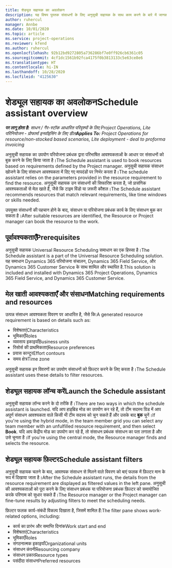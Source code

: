 ```yaml
---
title: शेड्यूल सहायक का अवलोकन
description: यह विषय पुस्तक संसाधनों के लिए अनुसूची सहायक के साथ काम करने के बारे में जानकारी प्रदान करता है।
author: ruhercul
manager: Annbe
ms.date: 10/01/2020
ms.topic: article
ms.service: project-operations
ms.reviewer: kfend
ms.author: ruhercul
ms.openlocfilehash: 92b12bd9272805a736286bf7e0ff926cb6361c05
ms.sourcegitcommit: 4cf1dc1561b92fca4175f0b3813133c5e63ce8e6
ms.translationtype: HT
ms.contentlocale: hi-IN
ms.lasthandoff: 10/28/2020
ms.locfileid: "4125630"
---
```

# <a name="schedule-assistant-overview"></a><span data-ttu-id="cdf63-103">शेड्यूल सहायक का अवलोकन</span><span class="sxs-lookup"><span data-stu-id="cdf63-103">Schedule assistant overview</span></span>

<span data-ttu-id="cdf63-104">_**पर लागू होता है:** साधन / गैर-स्टॉक आधारित परिदृश्यों के लिए Project Operations, Lite परिनियोजन - प्रोफार्मा इनवॉइसिंग के लिए डील_</span><span class="sxs-lookup"><span data-stu-id="cdf63-104">_**Applies To:** Project Operations for resource/non-stocked based scenarios, Lite deployment - deal to proforma invoicing_</span></span>

<span data-ttu-id="cdf63-105">अनुसूची सहायक का उपयोग परियोजना प्रबंधक द्वारा परिभाषित आवश्यकताओं के आधार पर संसाधनों को बुक करने के लिए किया जाता है।</span><span class="sxs-lookup"><span data-stu-id="cdf63-105">The Schedule assistant is used to book resources based on requirements defined by the Project manager.</span></span> <span data-ttu-id="cdf63-106">अनुसूची सहायक संसाधन खोजने के लिए संसाधन आवश्यकता में दिए गए मापदंडों पर निर्भर करता है।</span><span class="sxs-lookup"><span data-stu-id="cdf63-106">The schedule assistant relies on the parameters provided in the resource requirement to find the resource.</span></span> <span data-ttu-id="cdf63-107">अनुसूची सहायक उन संसाधनों की सिफारिश करता है, जो प्रासंगिक आवश्यकताओं से मेल खाते हैं, जैसे कि टाइम विंडो या ज़रूरी कौशल।</span><span class="sxs-lookup"><span data-stu-id="cdf63-107">The Schedule assistant recommends resources that match relevant requirements, like time windows or skills needed.</span></span>

<span data-ttu-id="cdf63-108">उपयुक्त संसाधनों की पहचान होने के बाद, संसाधन या परियोजना प्रबंधक कार्य के लिए संसाधन बुक कर सकता है।</span><span class="sxs-lookup"><span data-stu-id="cdf63-108">After suitable resources are identified, the Resource or Project manager can book the resource to the work.</span></span>

## <a name="prerequisites"></a><span data-ttu-id="cdf63-109">पूर्वावश्यकताएँ</span><span class="sxs-lookup"><span data-stu-id="cdf63-109">Prerequisites</span></span>

<span data-ttu-id="cdf63-110">अनुसूची सहायक Universal Resource Scheduling समाधान का एक हिस्सा है।</span><span class="sxs-lookup"><span data-stu-id="cdf63-110">The Schedule assistant is a part of the Universal Resource Scheduling solution.</span></span> <span data-ttu-id="cdf63-111">यह समाधान Dynamics 365 परियोजना संचालन, Dynamics 365 Field Service, और Dynamics 365 Customer Service के साथ शामिल और स्थापित है.</span><span class="sxs-lookup"><span data-stu-id="cdf63-111">This solution is included and installed with Dynamics 365 Project Operations, Dynamics 365 Field Service, and Dynamics 365 Customer Service.</span></span>

## <a name="matching-requirements-and-resources"></a><span data-ttu-id="cdf63-112">मेल खाती आवश्यकताएँ और संसाधन</span><span class="sxs-lookup"><span data-stu-id="cdf63-112">Matching requirements and resources</span></span>

<span data-ttu-id="cdf63-113">उत्पन्न संसाधन आवश्यकता विवरण पर आधारित है, जैसे कि:</span><span class="sxs-lookup"><span data-stu-id="cdf63-113">A generated resource requirement is based on details such as:</span></span>

-   <span data-ttu-id="cdf63-114">विशेषताएं</span><span class="sxs-lookup"><span data-stu-id="cdf63-114">Characteristics</span></span>
-   <span data-ttu-id="cdf63-115">भूमिकाएँ</span><span class="sxs-lookup"><span data-stu-id="cdf63-115">Roles</span></span>
-   <span data-ttu-id="cdf63-116">व्यवसाय इकाइयाँ</span><span class="sxs-lookup"><span data-stu-id="cdf63-116">Business units</span></span>
-   <span data-ttu-id="cdf63-117">रिसोर्स की प्राथमिकताएं</span><span class="sxs-lookup"><span data-stu-id="cdf63-117">Resource preferences</span></span>
-   <span data-ttu-id="cdf63-118">प्रयास कान्टुर</span><span class="sxs-lookup"><span data-stu-id="cdf63-118">Effort contours</span></span>
-   <span data-ttu-id="cdf63-119">समय क्षेत्र</span><span class="sxs-lookup"><span data-stu-id="cdf63-119">Time zone</span></span>

<span data-ttu-id="cdf63-120">अनुसूची सहायक इन विवरणों का उपयोग संसाधनों को फ़िल्टर करने के लिए करता है।</span><span class="sxs-lookup"><span data-stu-id="cdf63-120">The Schedule assistant uses these details to filter resources.</span></span>

## <a name="launch-the-schedule-assistant"></a><span data-ttu-id="cdf63-121">शेड्यूल सहायक लॉन्च करें</span><span class="sxs-lookup"><span data-stu-id="cdf63-121">Launch the Schedule assistant</span></span>

<span data-ttu-id="cdf63-122">अनुसूची सहायक लॉन्च करने के दो तरीके हैं।</span><span class="sxs-lookup"><span data-stu-id="cdf63-122">There are two ways in which the schedule assistant is launched.</span></span> <span data-ttu-id="cdf63-123">यदि आप हाइब्रिड मोड का उपयोग कर रहे हैं, तो टीम सदस्य ग्रिड में आप अपूर्ण संसाधन आवश्यकता वाले किसी भी टीम सदस्य को चुन सकते हैं और उसके बाद **बुक** चुनें।</span><span class="sxs-lookup"><span data-stu-id="cdf63-123">If you're using the hybrid mode, in the team member grid you can select any team member with an unfulfilled resource requirement, and then select **Book**.</span></span> <span data-ttu-id="cdf63-124">यदि आप केंद्रीय मोड का उपयोग कर रहे हैं, तो संसाधन प्रबंधक संसाधन का पता लगाता है और उसे चुनता है।</span><span class="sxs-lookup"><span data-stu-id="cdf63-124">If you're using the central mode, the Resource manager finds and selects the resource.</span></span>

## <a name="schedule-assistant-filters"></a><span data-ttu-id="cdf63-125">शेड्यूल सहायक फ़िल्टर</span><span class="sxs-lookup"><span data-stu-id="cdf63-125">Schedule assistant filters</span></span>

<span data-ttu-id="cdf63-126">अनुसूची सहायक चलने के बाद, आवश्यक संसाधन से मिलने वाले विवरण को बाएं फलक में फ़िल्टर मान के रूप में दिखाया जाता है।</span><span class="sxs-lookup"><span data-stu-id="cdf63-126">After the Schedule assistant runs, the details from the resource requirement are displayed as filtered values in the left pane.</span></span> <span data-ttu-id="cdf63-127">अनुसूची की आवश्यकताओं को पूरा करने के लिए संसाधन प्रबंधक या परियोजना प्रबंधक फ़िल्टर को समायोजित करके परिणाम को सुधार सकते हैं।</span><span class="sxs-lookup"><span data-stu-id="cdf63-127">The Resource manager or the Project manager can fine-tune results by adjusting filters to meet the scheduling needs.</span></span>

<span data-ttu-id="cdf63-128">फ़िल्टर फलक कार्य-संबंधी विकल्प दिखाता है, जिसमें शामिल हैं:</span><span class="sxs-lookup"><span data-stu-id="cdf63-128">The filter pane shows work-related options, including:</span></span>

-   <span data-ttu-id="cdf63-129">कार्य का प्रारंभ और समाप्ति दिनांक</span><span class="sxs-lookup"><span data-stu-id="cdf63-129">Work start and end</span></span>
-   <span data-ttu-id="cdf63-130">विशेषताएं</span><span class="sxs-lookup"><span data-stu-id="cdf63-130">Characteristics</span></span>
-   <span data-ttu-id="cdf63-131">भूमिकाएँ</span><span class="sxs-lookup"><span data-stu-id="cdf63-131">Roles</span></span>
-   <span data-ttu-id="cdf63-132">संगठनात्मक इकाइयाँ</span><span class="sxs-lookup"><span data-stu-id="cdf63-132">Organizational units</span></span>
-   <span data-ttu-id="cdf63-133">संसाधन कंपनी</span><span class="sxs-lookup"><span data-stu-id="cdf63-133">Resourcing company</span></span>
-   <span data-ttu-id="cdf63-134">संसाधन प्रकार</span><span class="sxs-lookup"><span data-stu-id="cdf63-134">Resource types</span></span>
-   <span data-ttu-id="cdf63-135">पसंदीदा संसाधन</span><span class="sxs-lookup"><span data-stu-id="cdf63-135">Preferred resources</span></span>

